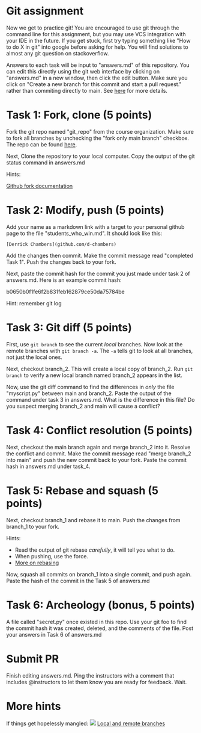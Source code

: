 # Git assignment

Now we get to practice git! You are encouraged to use git through the command line for this assignment,
but you may use VCS integration with your IDE in the future. If you get stuck, first try typing
something like "How to do X in git" into google before asking for help. You will find solutions to
almost any git question on stackoverflow.

Answers to each task will be input to "answers.md" of this repository. You can edit this directly using
the git web interface by clicking on "answers.md" in a new window, then click the edit button. Make sure
you click on "Create a new branch for this commit and start a pull request." rather than commiting directly
to main. See
[here](https://docs.github.com/en/repositories/working-with-files/managing-files/editing-files) for more
details.

# Task 1: Fork, clone (5 points)

Fork the git repo named "git_repo" from the course organization. Make sure to fork all branches by unchecking
the "fork only main branch" checkbox. The repo can be found [here](https://github.com/opensourcecourse/git_repo).

Next, Clone the repository to your local computer. Copy the output of the git status command in answers.md

Hints:

[Github fork documentation](https://docs.github.com/en/get-started/quickstart/fork-a-repo)


# Task 2: Modify, push (5 points)

Add your name as a markdown link with a target to your personal github page to the file "students_who_win.md".
It should look like this:

```
[Derrick Chambers](github.com/d-chambers)
```

Add the changes then commit. Make the commit message read "completed Task 1". Push the changes back 
to your fork. 

Next, paste the commit hash for the commit you just made under task 2 of answers.md. Here is an example commit hash:

b0650b0f1fe6f2b831feb162879ce50da75784be

Hint: remember git log

# Task 3: Git diff (5 points)

First, use `git branch` to see the current *local* branches. Now look at the remote branches with `git branch -a`.
The `-a` tells git to look at all branches, not just the local ones. 

Next, checkout branch_2. This will create a local copy of branch_2. Run `git branch` to verify a new local branch
named branch_2 appears in the list.

Now, use the git diff command to find the differences in *only* the file "myscript.py" between main and branch_2.
Paste the output of the command under task 3 in answers.md. What is the difference in this file? Do you suspect
merging branch_2 and main will cause a conflict? 


# Task 4: Conflict resolution (5 points) 

Next, checkout the main branch again and merge branch_2 into it. Resolve the conflict and commit. Make the commit
message read "merge branch_2 into main" and push the new commit back to your fork. Paste the commit hash in answers.md
under task_4.

# Task 5: Rebase and squash (5 points)

Next, checkout branch_1 and rebase it to main. Push the changes from branch_1 to your fork.

Hints:
 - Read the output of git rebase *carefully*, it will tell you what to do.
 - When pushing, use the force.
 - [More on rebasing](https://stackoverflow.com/a/11566503/3645626)

Now, squash all commits on branch_1 into a single commit, and push again. Paste the hash of the commit in 
the Task 5 of answers.md

# Task 6: Archeology (bonus, 5 points)

A file called "secret.py" once existed in this repo. Use your git foo to find the commit hash it was created,
deleted, and the comments of the file. Post your answers in Task 6 of answers.md

# Submit PR

Finish editing answers.md. Ping the instructors with a comment that includes @instructors to let them know
you are ready for feedback. Wait. 

# More hints

If things get hopelessly mangled: ![](https://xkcd.com/1597/)
[Local and remote branches](https://stackoverflow.com/a/72156/3645626)

